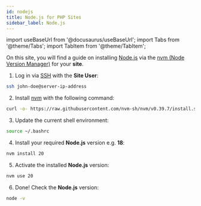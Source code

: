 ```yaml
---
id: nodejs
title: Node.js for PHP Sites
sidebar_label: Node.js
---
```


import useBaseUrl from '@docusaurus/useBaseUrl';
import Tabs from '@theme/Tabs';
import TabItem from '@theme/TabItem';

On this site, you will find a guide on installing [Node.js](https://nodejs.org/en/) via the [nvm (Node Version Manager)](https://github.com/nvm-sh/nvm) for your **site**.

1. Log in via [SSH](../../../frontend-area/ssh-ftp/#ssh-login) with the **Site User**:

```bash
ssh john-doe@server-ip-address
```

2. Install [nvm]((https://github.com/nvm-sh/nvm)) with the following command:

```bash
curl -o- https://raw.githubusercontent.com/nvm-sh/nvm/v0.39.7/install.sh | bash
```

3. Update the current shell environment:

```bash
source ~/.bashrc
```

4. Install your required **Node.js** version e.g. **18**:

```bash
nvm install 20
```

5. Activate the installed **Node.js** version:

```bash
nvm use 20
```

6. Done! Check the **Node.js** version:

```bash
node -v
```
